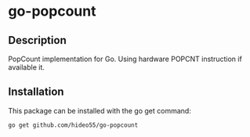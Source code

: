 go-popcount
===========

Description
------------

PopCount implementation for Go. Using hardware POPCNT instruction if available it.

Installation
------------

This package can be installed with the go get command:

    go get github.com/hideo55/go-popcount


